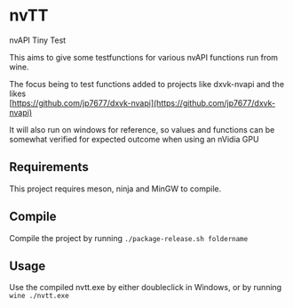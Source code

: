 # nvTT
nvAPI Tiny Test  
  
This aims to give some testfunctions for various nvAPI functions run from wine.  
  
The focus being to test functions added to projects like dxvk-nvapi and the likes  
[https://github.com/jp7677/dxvk-nvapi](https://github.com/jp7677/dxvk-nvapi)  
  
It will also run on windows for reference, so values and functions can be somewhat verified for expected outcome when using an nVidia GPU  

## Requirements  
This project requires meson, ninja and MinGW to compile.  

## Compile  
Compile the project by running `./package-release.sh foldername`  
  
## Usage  
Use the compiled nvtt.exe by either doubleclick in Windows, or by running `wine ./nvtt.exe`  

